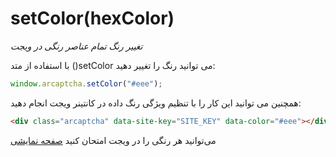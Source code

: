 # setColor(hexColor)

_تغییر رنگ تمام عناصر رنگی در ویجت_

با استفاده از متد ()setColor می توانید رنگ را تغییر دهید:

```js
window.arcaptcha.setColor("#eee");
```

همچنین می توانید این کار را با تنظیم ویژگی رنگ داده در کانتینر ویجت انجام دهید:

```html
<div class="arcaptcha" data-site-key="SITE_KEY" data-color="#eee"></div>
```

می‌توانید هر رنگی را در ویجت امتحان کنید [صفحه نمایشی](https://arcaptcha.co/demo)
